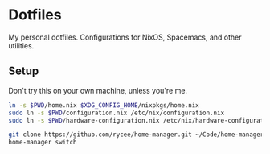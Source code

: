 # Dotfiles

My personal dotfiles. Configurations for NixOS, Spacemacs, and other utilities.

## Setup

Don't try this on your own machine, unless you're me. 

```sh
ln -s $PWD/home.nix $XDG_CONFIG_HOME/nixpkgs/home.nix
sudo ln -s $PWD/configuration.nix /etc/nix/configuration.nix
sudo ln -s $PWD/hardware-configuration.nix /etc/nix/hardware-configuration.nix

git clone https://github.com/rycee/home-manager.git ~/Code/home-manager
home-manager switch
```
